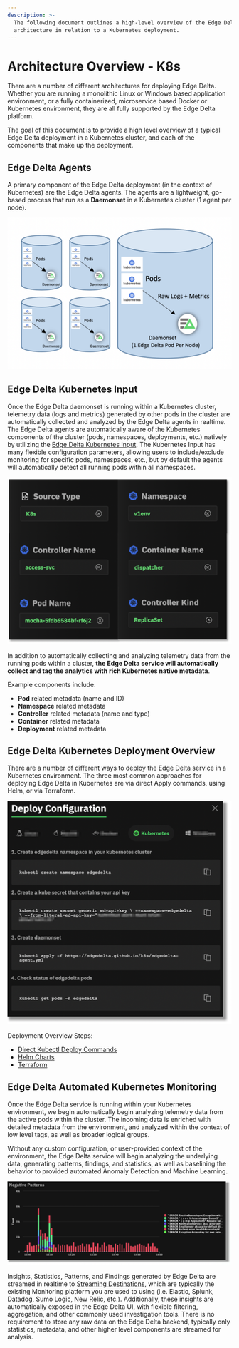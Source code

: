 ```yaml
---
description: >-
  The following document outlines a high-level overview of the Edge Delta
  architecture in relation to a Kubernetes deployment.
---
```


# Architecture Overview - K8s

There are a number of different architectures for deploying Edge Delta. Whether you are running a monolithic Linux or Windows based application environment, or a fully containerized, microservice based Docker or Kubernetes environment, they are all fully supported by the Edge Delta platform. 

The goal of this document is to provide a high level overview of a typical Edge Delta deployment in a Kubernetes cluster, and each of the components that make up the deployment.

## Edge Delta Agents

A primary component of the Edge Delta deployment \(in the context of Kubernetes\) are the Edge Delta agents. The agents are a lightweight, go-based process that run as a **Daemonset** in a Kubernetes cluster \(1 agent per node\).

![High Level Overview Of Kubernetes Architecture With Edge Delta Daemonset](.gitbook/assets/screen-shot-2021-01-26-at-2.55.29-pm.png)

## Edge Delta Kubernetes Input

Once the Edge Delta daemonset is running within a Kubernetes cluster, telemetry data \(logs and metrics\) generated by other pods in the cluster are automatically collected and analyzed by the Edge Delta agents in realtime. The Edge Delta agents are automatically aware of the Kubernetes components of the cluster \(pods, namespaces, deployments, etc.\) natively by utilizing the [Edge Delta Kubernetes Input](https://docs.edgedelta.com/configuration/inputs#kubernetes). The Kubernetes Input has many flexible configuration parameters, allowing users to include/exclude monitoring for specific pods, namespaces, etc., but by default the agents will automatically detect all running pods within all namespaces.

![Overview of various metadata automatically collected by Edge Delta ](.gitbook/assets/screen-shot-2021-01-26-at-3.35.04-pm.png)

In addition to automatically collecting and analyzing telemetry data from the running pods within a cluster, **the Edge Delta service will automatically collect and tag the analytics with rich Kubernetes native metadata**.

Example components include:

* **Pod** related metadata \(name and ID\)
* **Namespace** related metadata
* **Controller** related metadata \(name and type\)
* **Container** related metadata
* **Deployment** related metadata

## Edge Delta Kubernetes Deployment Overview

There are a number of different ways to deploy the Edge Delta service in a Kubernetes environment. The three most common approaches for deploying Edge Delta in Kubernetes are via direct Apply commands, using Helm, or via Terraform. 

![Example deployment overview using direct kubectl deploy commands](.gitbook/assets/screen-shot-2021-01-26-at-3.55.18-pm%20%281%29.png)

Deployment Overview Steps:

* [Direct Kubectl Deploy Commands](https://docs.edgedelta.com/installation/kubernetes)
* [Helm Charts](https://docs.edgedelta.com/installation/helm)
* [Terraform](https://docs.edgedelta.com/installation/kubernetes)

## Edge Delta Automated Kubernetes Monitoring

Once the Edge Delta service is running within your Kubernetes environment, we begin automatically begin analyzing telemetry data from the active pods within the cluster. The incoming data is enriched with detailed metadata from the environment, and analyzed within the context of low level tags, as well as broader logical groups. 

Without any custom configuration, or user-provided context of the environment, the Edge Delta service will begin analyzing the underlying data, generating patterns, findings, and statistics, as well as baselining the behavior to provided automated Anomaly Detection and Machine Learning.

![An example of automated Pattern Detection and Sentiment Analysis](.gitbook/assets/screen-shot-2021-01-26-at-4.00.27-pm.png)

Insights, Statistics, Patterns, and Findings generated by Edge Delta are streamed in realtime to [Streaming Destinations](https://docs.edgedelta.com/configuration/outputs#streaming-destinations), which are typically the existing Monitoring platform you are used to using \(i.e. Elastic, Splunk, Datadog, Sumo Logic, New Relic, etc.\). Additionally, these insights are automatically exposed in the Edge Delta UI, with flexible filtering, aggregation, and other commonly used investigation tools. There is no requirement to store any raw data on the Edge Delta backend, typically only statistics, metadata, and other higher level components are streamed for analysis. 






